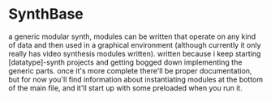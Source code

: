 # SynthBase

a generic modular synth, modules can be written that operate on any kind of data and then used in a graphical environment 
(although currently it only really has video synthesis modules written). written because i keep starting [datatype]-synth
projects and getting bogged down implementing the generic parts. once it's more complete there'll be proper documentation,
but for now you'll find information about instantiating modules at the bottom of the main file, and it'll start up with
some preloaded when you run it.
